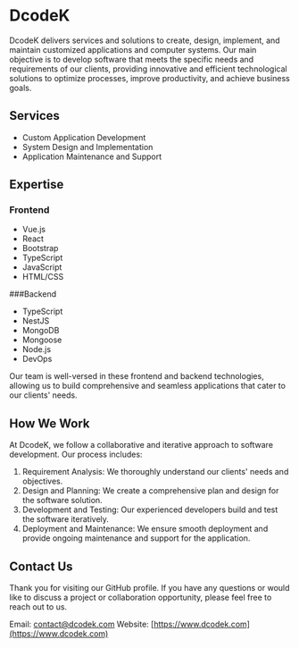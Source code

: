 # DcodeK

DcodeK delivers services and solutions to create, design, implement, and maintain customized applications and computer systems. Our main objective is to develop software that meets the specific needs and requirements of our clients, providing innovative and efficient technological solutions to optimize processes, improve productivity, and achieve business goals.

## Services

- Custom Application Development
- System Design and Implementation
- Application Maintenance and Support

## Expertise

### Frontend

- Vue.js
- React
- Bootstrap
- TypeScript
- JavaScript
- HTML/CSS

###Backend

- TypeScript
- NestJS
- MongoDB
- Mongoose
- Node.js
- DevOps

Our team is well-versed in these frontend and backend technologies, allowing us to build comprehensive and seamless applications that cater to our clients' needs.

## How We Work

At DcodeK, we follow a collaborative and iterative approach to software development. Our process includes:

1. Requirement Analysis: We thoroughly understand our clients' needs and objectives.
2. Design and Planning: We create a comprehensive plan and design for the software solution.
3. Development and Testing: Our experienced developers build and test the software iteratively.
4. Deployment and Maintenance: We ensure smooth deployment and provide ongoing maintenance and support for the application.

## Contact Us

Thank you for visiting our GitHub profile. If you have any questions or would like to discuss a project or collaboration opportunity, please feel free to reach out to us.

Email: [contact@dcodek.com](mailto:darold.python@gmail.com)
Website: [https://www.dcodek.com](https://www.dcodek.com)
